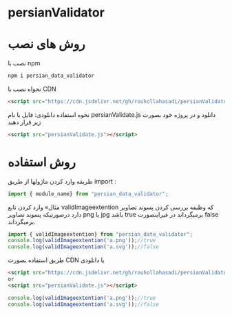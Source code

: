 # persianValidator
# روش های نصب
نصب با npm
```bash
npm i persian_data_validator
```
نحواه نصب با CDN
```html
<script src="https://cdn.jsdelivr.net/gh/rouhollahasadi/persianValidator/persianValidate.js"></script>
```
نحوه استفاده دانلودی:
فایل با نام persianValidate.js دانلود و در پروژه خود بصورت زیر  قرار دهید 
```html
<script src="persianValidate.js"></script>
```
# روش استفاده
طریقه وارد کردن ماژولها از طریق import :
```javascript
import { module_name} from "persian_data_validator";
```
مثال» وارد کردن تابع validImageextention که وظیفه بررسی کردن پسوند تصاویر دارد درصورتیکه پسوند تصاویر png یا jpg باشد true برمیگرداند در غیراینصورت false برمیگرداند.
```javascript
import { validImageextention} from "persian_data_validator";
console.log(validImageextention('a.png'));//true
console.log(validImageextention('a.svg'));//false
```
طریق استفاده بصورت CDN یا دانلودی

```html
<script src="https://cdn.jsdelivr.net/gh/rouhollahasadi/persianValidator/persianValidate.js"></script>
or
<script src="persianValidate.js"></script>
```
```javascript
console.log(validImageextention('a.png'));//true
console.log(validImageextention('a.svg'));//false
```
